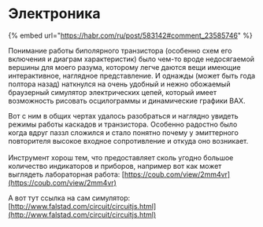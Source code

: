 # Электроника

{% embed url="https://habr.com/ru/post/583142#comment_23585746" %}

Понимание работы биполярного транзистора (особенно схем его включения и диаграм характеристик) было чем-то вроде недосягаемой вершины для моего разума, которому легче даются вещи имеющие интерактивное, наглядное представление. И однажды (может быть года полтора назад) наткнулся на очень удобный и нежно обожаемый браузерный симулятор электрических цепей, который имеет возможность рисовать осцилограммы и динамические графики ВАХ.

Вот с ним в общих чертах удалось разобраться и наглядно увидеть режимы работы каскадов и транзистора. Особенно радостно было когда вдруг паззл сложился и стало понятно почему у эмиттерного повторителя высокое входное сопротивление и откуда оно возникает.\
\
Инструмент хорош тем, что предоставляет сколь угодно большое количество индикаторов и приборов, например вот как может выглядеть лабораторная работа: [https://coub.com/view/2mm4vr](https://coub.com/view/2mm4vr)

А вот тут ссылка на сам симулятор: [http://www.falstad.com/circuit/circuitjs.html](http://www.falstad.com/circuit/circuitjs.html)
